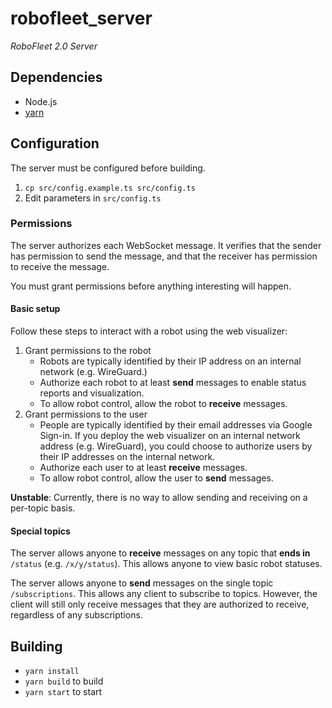 # robofleet_server

*RoboFleet 2.0 Server*

## Dependencies

* Node.js
* [yarn](https://classic.yarnpkg.com/en/docs/install)

## Configuration

The server must be configured before building.
1. `cp src/config.example.ts src/config.ts`
2. Edit parameters in `src/config.ts`

### Permissions

The server authorizes each WebSocket message. It verifies that the sender has permission to send the message, and that the receiver has permission to receive the message.

You must grant permissions before anything interesting will happen.

#### Basic setup

Follow these steps to interact with a robot using the web visualizer:

1. Grant permissions to the robot
    * Robots are typically identified by their IP address on an internal network (e.g. WireGuard.)
    * Authorize each robot to at least **send** messages to enable status reports and visualization.
    * To allow robot control, allow the robot to **receive** messages.
2. Grant permissions to the user
    * People are typically identified by their email addresses via Google Sign-in. If you deploy the web visualizer on an internal network address (e.g. WireGuard), you could choose to authorize users by their IP addresses on the internal network.
    * Authorize each user to at least **receive** messages.
    * To allow robot control, allow the user to **send** messages.

**Unstable**: Currently, there is no way to allow sending and receiving on a per-topic basis.

#### Special topics

The server allows anyone to **receive** messages on any topic that **ends in** `/status` (e.g. `/x/y/status`). This allows anyone to view basic robot statuses.

The server allows anyone to **send** messages on the single topic `/subscriptions`. This allows any client to subscribe to topics. However, the client will still only receive messages that they are authorized to receive, regardless of any subscriptions.

## Building

* `yarn install`
* `yarn build` to build
* `yarn start` to start
